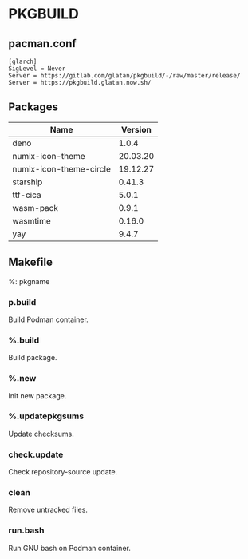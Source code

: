 # PKGBUILD

## pacman.conf

```text
[glarch]
SigLevel = Never
Server = https://gitlab.com/glatan/pkgbuild/-/raw/master/release/
Server = https://pkgbuild.glatan.now.sh/
```

## Packages

|Name|Version|
|-|-|
|deno|1.0.4|
|numix-icon-theme|20.03.20|
|numix-icon-theme-circle|19.12.27|
|starship|0.41.3|
|ttf-cica|5.0.1|
|wasm-pack|0.9.1|
|wasmtime|0.16.0|
|yay|9.4.7|

## Makefile

%: pkgname

### p.build

Build Podman container.

### %.build

Build package.

### %.new

Init new package.

### %.updatepkgsums

Update checksums.

### check.update

Check repository-source update.

### clean

Remove untracked files.

### run.bash

Run GNU bash on Podman container.
